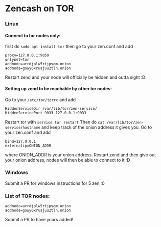 # Zencash on TOR

### Linux

#### Connect to tor nodes only:
first do `sudo apt install tor`
then go to your zen.conf and add
```
proxy=127.0.0.1:9050
onlynet=tor
addnode=arrdjplw5rtjpyqm.onion
addnode=gowy6xruajuu2tln.onion
``` 

Restart zend and your node will officially be hidden and outta sight :D

#### Setting up zend to be reachable by other tor nodes:
Go to your `/etc/tor/torrc` and add
```
HiddenServiceDir /var/lib/tor/zen-service/
HiddenServicePort 9033 127.0.0.1:9033
```

Restart tor with `service tor restart` Then do `cat /var/lib/tor/zen-service/hostname` and keep track of the onion address it gives you. Go to your zen.conf and add 
```
bind=127.0.0.1
externalip=ONION_ADDR
``` 
where ONION_ADDR is your onion address.
Restart zend and then give out your onion address, nodes will then be able to connect to it :D

### Windows
Submit a PR for windows instructions for 5 zen :0

### List of TOR nodes:
```
addnode=arrdjplw5rtjpyqm.onion
addnode=gowy6xruajuu2tln.onion
```

Submit a PR to have yours added!
